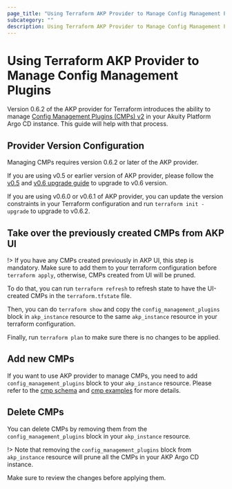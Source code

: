 ```yaml
---
page_title: "Using Terraform AKP Provider to Manage Config Management Plugins"
subcategory: ""
description: Using Terraform AKP Provider to Manage Config Management Plugins
---
```

# Using Terraform AKP Provider to Manage Config Management Plugins
Version 0.6.2 of the AKP provider for Terraform introduces the ability to manage [Config Management Plugins (CMPs) v2](https://argo-cd.readthedocs.io/en/stable/operator-manual/config-management-plugins/) in your Akuity Platform Argo CD instance. This guide will help with that process.

## Provider Version Configuration

Managing CMPs requires version 0.6.2 or later of the AKP provider.

If you are using v0.5 or earlier version of AKP provider, please follow the [v0.5](v0.5-upgrading.md) and [v0.6 upgrade guide](v0.6-upgrading.md) to upgrade to v0.6 version.

If you are using v0.6.0 or v0.6.1 of AKP provider, you can update the version constraints in your Terraform configuration and run `terraform init -upgrade` to upgrade to v0.6.2.

## Take over the previously created CMPs from AKP UI
!> If you have any CMPs created previously in AKP UI, this step is mandatory. Make sure to add them to your terraform configuration before `terraform apply`, otherwise, CMPs created from UI will be pruned.

To do that, you can run `terraform refresh` to refresh state to have the UI-created CMPs in the `terraform.tfstate` file.

Then, you can do `terraform show` and copy the `config_management_plugins` block in `akp_instance` resource to the same `akp_instance` resource in your terraform configuration.

Finally, run `terraform plan` to make sure there is no changes to be applied.

## Add new CMPs

If you want to use AKP provider to manage CMPs, you need to add `config_management_plugins` block to your `akp_instance` resource. Please refer to the [cmp schema](../resources/instance.md#nested-schema-for-configmanagementplugins) and [cmp examples](../resources/instance.md#example-usage-config-management-plugins) for more details.

## Delete CMPs
You can delete CMPs by removing them from the `config_management_plugins` block in your `akp_instance` resource.

!> Note that removing the `config_management_plugins` block from `akp_instance` resource will prune all the CMPs in your AKP Argo CD instance.

Make sure to review the changes before applying them.